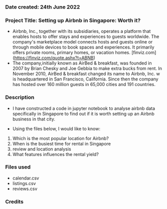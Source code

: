 
### Date created: 24th June 2022


### Project Title: Setting up Airbnb in Singapore: Worth it?

- Airbnb, Inc., together with its subsidiaries, operates a platform that enables hosts to offer stays and experiences to guests worldwide. The company's marketplace model connects hosts and guests online or through mobile devices to book spaces and experiences. It primarily offers private rooms, primary homes, or vacation homes. [finviz.com] (https://finviz.com/quote.ashx?t=ABNB)
- The company,initially known as AirBed & breakfast, was founded in 2007 by Brian Chesky and Joe Gebbia to make extra bucks from rent. In November 2010, AirBed & breakfast changed its name to Airbnb, Inc. w is headquartered in San Francisco, California. Since then the company has hosted over 160 million guests in 65,000 cities and 191 countries.

### Description
- I have constructed a code in jupyter notebook to analyse airbnb data specifically in Singapore to find out if it is worth setting up an Airbnb business in that city.

- Using the files below, I would like to know:
1. Which is the most popular location for Airbnb?
2. When is the busiest time for rental in Singapore
3. review and location analysis
4. What features influences the rental yield?

### Files used
- calendar.csv
- listings.csv
- reviews.csv

### Credits
